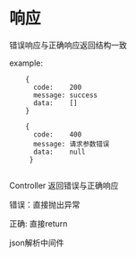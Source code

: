 # 响应

错误响应与正确响应返回结构一致

example:

```
    {
      code:    200
      message: success
      data:    []
    }
    
    {
      code:    400
      message: 请求参数错误
      data:    null
     }
    
```

Controller 返回错误与正确响应

错误：直接抛出异常

正确: 直接return 

json解析中间件